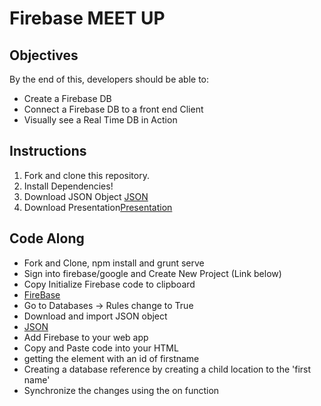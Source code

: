 # Firebase MEET UP

## Objectives

By the end of this, developers should be able to:

-   Create a Firebase DB
-   Connect a Firebase DB to a front end Client
-   Visually see a Real Time DB in Action

## Instructions

1.  Fork and clone this repository.
2.  Install Dependencies!
3.  Download JSON Object [JSON](https://www.dropbox.com/s/pk9qjj51wzbpm3c/bettor-half-70e6d-export.json?dl=0)
4.  Download Presentation[Presentation](https://www.dropbox.com/s/9ta68ujvj0mlsmm/firebase%20%28Nishon%E2%80%99s%20MacBook%20Pro%27s%20conflicted%20copy%202016-10-26%29%20copy.key?dl=0)

## Code Along

- Fork and Clone, npm install and grunt serve
- Sign into firebase/google and Create New Project (Link below)
- Copy Initialize Firebase code to clipboard
- [FireBase](https://console.firebase.google.com/)
- Go to Databases -> Rules change to True
- Download and import JSON object
- [JSON](https://www.dropbox.com/s/pk9qjj51wzbpm3c/bettor-half-70e6d-export.json?dl=0)
- Add Firebase to your web app
- Copy and Paste code into your HTML <body>
- getting the element with an id of firstname
- Creating a database reference by creating a child location to the 'first name'
- Synchronize the changes using the on function
